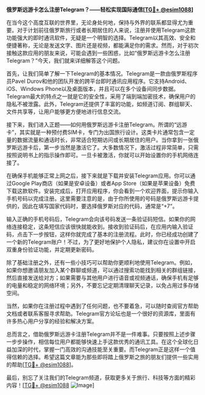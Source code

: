 **俄罗斯远游卡怎么注册Telegram？——轻松实现国际通信[[TG💪+ @esim1088](https://t.me/s/esim1088)]**

在当今这个高度互联的世界里，无论身处何地，保持与外界的联系都显得尤为重要。对于计划前往俄罗斯旅行或者长期居住的人来说，注册并使用Telegram这款功能强大的即时通讯软件，无疑是一个明智的选择。Telegram以其高效、安全和便捷著称，无论是发送文字、图片还是视频，都能满足你的需求。然而，对于初次接触这款应用的朋友来说，可能会遇到一些困惑，比如“俄罗斯远游卡怎么注册Telegram？”今天，我们就来详细解答这个问题。

首先，让我们简单了解一下Telegram的基本情况。Telegram是一款由俄罗斯程序员Pavel Durov和他的团队开发的跨平台即时通讯应用程序。它支持Android、iOS、Windows Phone以及桌面版本，并且可以在多个设备间同步数据。Telegram最大的特点之一就是它的安全性，采用了端到端加密技术，确保用户的隐私不被泄露。此外，Telegram还提供了丰富的功能，如频道订阅、群组聊天、文件共享等，让用户能够更方便地进行信息交流。

接下来，我们进入正题——如何用俄罗斯远游卡注册Telegram。所谓的“远游卡”，其实就是一种预付费SIM卡，专门为出国旅行设计。这类卡片通常包含一定量的数据流量和通话时长，非常适合短期访问或长期居住的用户。当你拿到一张俄罗斯远游卡后，第一步当然是激活它了。大多数情况下，激活过程非常简单，只需按照说明书上的指示操作即可。一旦卡被激活，你就可以开始设置你的手机网络连接了。

在确保手机能够正常上网之后，接下来就是下载并安装Telegram应用。你可以通过Google Play商店（如果是安卓设备）或者App Store（如果是苹果设备）免费下载这款软件。安装完成后，打开应用程序，你会看到一个欢迎界面，提示你输入手机号码以完成注册。这里需要注意的是，由于你所使用的号码是俄罗斯远游卡提供的，因此在填写国家代码时，要选择俄罗斯对应的代码，通常是“+7”。

输入正确的手机号码后，Telegram会向该号码发送一条验证码短信。如果你的网络连接稳定，这条短信应该很快就能收到。接收到验证码后，在应用内输入验证码，点击下一步按钮，这样你就完成了基本的注册流程。此时，你已经成功创建了一个新的Telegram账户！不过，为了更好地保护个人隐私，建议你在设置中开启双重身份验证功能，并定期更新密码。

除了基础注册之外，还有一些小技巧可以帮助你更顺利地使用Telegram。例如，如果你想邀请朋友加入某个群聊或频道，可以通过搜索功能找到相关的群组链接，然后直接发送给对方；如果需要与其他用户进行语音或视频通话，确保手机有足够的电量和稳定的网络环境；另外，不要忘记定期清理聊天记录，以免占用过多存储空间。

当然，如果你在注册过程中遇到了任何问题，也不要着急，可以随时查阅官方帮助文档或者联系客服寻求帮助。Telegram官方论坛也是一个很好的资源库，里面有许多热心用户分享的经验和解决方案。

总而言之，借助俄罗斯远游卡注册Telegram并不是一件难事。只要按照上述步骤一步步操作，相信每位用户都能够快速上手这款优秀的通讯工具。在这个全球化日益加深的时代，掌握一门高效的沟通技能至关重要。而Telegram正是这样一个值得信赖的选择。希望这篇文章能为那些即将踏上俄罗斯之旅的朋友们提供一些实用的帮助[[TG💪+ @esim1088](https://t.me/s/esim1088)]。

最后，别忘了关注我们的Telegram频道，获取更多关于旅行、科技等方面的精彩内容！[[TG💪+ @esim1088](https://t.me/s/esim1088) ![Image](https://i.postimg.cc/4NQfJmqS/Snipaste-2025-05-13-00-14-12.png)]